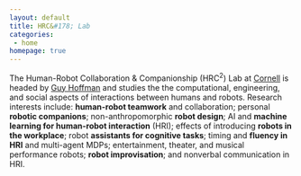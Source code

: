 ```yaml
---
layout: default
title: HRC&#178; Lab
categories:
 - home
homepage: true
---
```

The Human-Robot Collaboration &amp; Companionship (HRC<sup>2</sup>) Lab at [Cornell](http://cornell.edu) is headed by [Guy Hoffman](http://guyhoffman.com) and studies the the computational, engineering, and social aspects of interactions between humans and robots. 
Research interests include: **human-robot teamwork** and collaboration; personal **robotic companions**; non-anthropomorphic **robot design**; AI and **machine learning for human-robot interaction** (HRI); effects of introducing **robots in the workplace**; robot **assistants for cognitive tasks**; timing and **fluency in HRI** and multi-agent MDPs; entertainment, theater, and musical performance robots; **robot improvisation**; and nonverbal communication in HRI.

